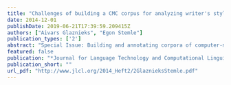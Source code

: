 ```yaml
---
title: "Challenges of building a CMC corpus for analyzing writer's style by age: The DiDi project"
date: 2014-12-01
publishDate: 2019-06-21T17:39:59.209415Z
authors: ["Aivars Glaznieks", "Egon Stemle"]
publication_types: ['2']
abstract: "Special Issue: Building and annotating corpora of computer-mediated discourse. Issues and Challenges at the Inteface of Corpus and Computational Linguistics"
featured: false
publication: "*Journal for Language Technology and Computational Linguistics (JLCL)*"
publication_short: ""
url_pdf: "http://www.jlcl.org/2014_Heft2/2GlaznieksStemle.pdf"
---
```


